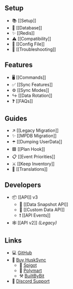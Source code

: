 ## Setup
* 📚 [[Setup]]
* 💾 [[Database]]
* ✨ [[Redis]]
* ⚠️ [[Compatibility]]
* 📄 [[Config File]]
* 🔗 [[Troubleshooting]]

## Features
* 🖥️ [[Commands]]
* ✅ [[Sync Features]]
* ⚙️ [[Sync Modes]]
* ↪️ [[Data Rotation]]
* ❓ [[FAQs]]

## Guides
* ↗️ [[Legacy Migration]]
* ✨ [[MPDB Migration]]
* ☂️ [[Dumping UserData]]
* 🟩 [[Plan Hook]]
* 📋 [[Event Priorities]]
* ⚔️ [[Keep Inventory]]
* 🎏 [[Translations]]

## Developers
* 📦 [[API]] v3
  * 📝 [[Data Snapshot API]]
  * 📝 [[Custom Data API]]
  * ❗ [[API Events]]
* 🕸️ [[API v2]] _(Legacy)_

## Links
* 💻 [GitHub](https://github.com/WiIIiam278/HuskSync)
* 📂 [Buy HuskSync](https://william278.net/project/husksync/)
  * 🚰 [Spigot](https://www.spigotmc.org/resources/husksync.97144/)
  * 🛒 [Polymart](https://polymart.org/resource/husksync.1634)
  * ⚒️ [BuiltByBit](https://craftaro.com/marketplace/product/husksync.758)
* 💬 [Discord Support](https://discord.gg/tVYhJfyDWG)